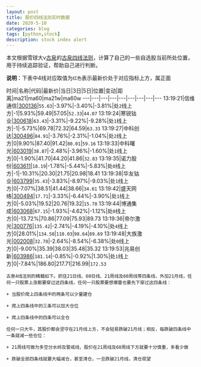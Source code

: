 ```yaml
---
layout: post
title: 股价四线法则实时数据
date: 2020-5-10
categories: blog
tags: [python,stock]
description: stock index alert
---
```



本文根据雪球大v[古泉](https://xueqiu.com/u/7148646888)的[古泉四线法则](https://xueqiu.com/7148646888/130498192)，计算了自己的一些自选股当前所处位置，用于持续追踪验证，帮助自己进行判断。

**说明**：下表中4线对应取值为`红色`表示最新价处于对应指标上方，属正面

时间|名称|代码|最新价|当日|3日|5日|位置|变动|距离|ma21|ma60|ma21w|ma60w
---|---|---|---|---|---|---|---|---
13:19:21|信维通信|[300136](https://xueqiu.com/S/SZ300136)|`55.63`|-3.97%|-3.40%|-3.81%|处`2`线上方|-1|5.93%|59.49|57.05|`52.33`|`44.07`
13:19:24|寒锐钴业|[300618](https://xueqiu.com/S/SZ300618)|`63.43`|-3.31%|-9.22%|-9.28%|处`1`线上方|-1|-5.73%|69.78|72.32|64.59|`63.33`
13:19:27|中科创达|[300496](https://xueqiu.com/S/SZ300496)|`84.91`|-3.76%|-2.31%|-1.04%|处`2`线上方|0|9.90%|87.40|91.42|`80.01`|`59.16`
13:19:33|中科曙光|[603019](https://xueqiu.com/S/SH603019)|`38.87`|-2.48%|-3.96%|-1.60%|处`1`线上方|0|-1.90%|41.70|44.20|41.86|`32.83`
13:19:35|诺力股份|[603611](https://xueqiu.com/S/SH603611)|`18.19`|-1.78%|-5.44%|-5.83%|处`0`线上方|-1|-10.31%|20.30|21.75|20.98|18.41
13:19:38|华友钴业|[603799](https://xueqiu.com/S/SH603799)|`35.43`|-3.83%|-8.97%|-9.03%|处`1`线上方|0|-7.07%|38.51|41.44|38.66|`34.61`
13:19:42|盛天网络|[300494](https://xueqiu.com/S/SZ300494)|`17.71`|-3.33%|-6.44%|-3.90%|处`1`线上方|0|-5.03%|19.52|20.76|19.32|`15.78`
13:19:44|博通集成|[603068](https://xueqiu.com/S/SH603068)|`67.15`|-1.93%|-4.62%|-1.12%|处`0`线上方|0|-13.72%|70.86|77.09|75.93|89.73
13:19:36|帝尔激光|[300776](https://xueqiu.com/S/SZ300776)|`135.42`|-2.74%|-4.19%|-4.10%|处`4`线上方|0|28.01%|`134.50`|`110.03`|`98.64`|`89.69`
13:19:48|大族激光|[002008](https://xueqiu.com/S/SZ002008)|`32.78`|-2.64%|-8.54%|-6.38%|处`0`线上方|0|-9.00%|35.39|38.03|35.48|35.32
13:19:53|兆易创新|[603986](https://xueqiu.com/S/SH603986)|`181.14`|-0.85%|-0.92%|1.30%|处`1`线上方|0|-7.84%|186.80|217.71|216.99|`172.53`

```
古泉4线法则的精髓如下。抓住21日线、60日线、21周线及60周线等四条线，外加21月线，任何一只股票上涨都要穿过这四条线，任何一只股票要想爆雷也要先下穿过这四条线：

+ 当股价爬上四条线中的两条可以少量建仓

+ 爬上四条线中的三条可以加大仓位

+ 爬上四条线中的四条可以全仓

任何一只大牛，其股价都会坚守在21月线上方，不会轻易跌破21月线；相反，每跌破四条线中一条就减一些仓位：

+ 21周线可做为多空分水岭及警戒线，股价在21周线及60周线下方就要十分慎重，多看少做

+ 跌破全部四条线就要大幅减仓，甚至清仓，一旦跌破21月线，清仓观望
```